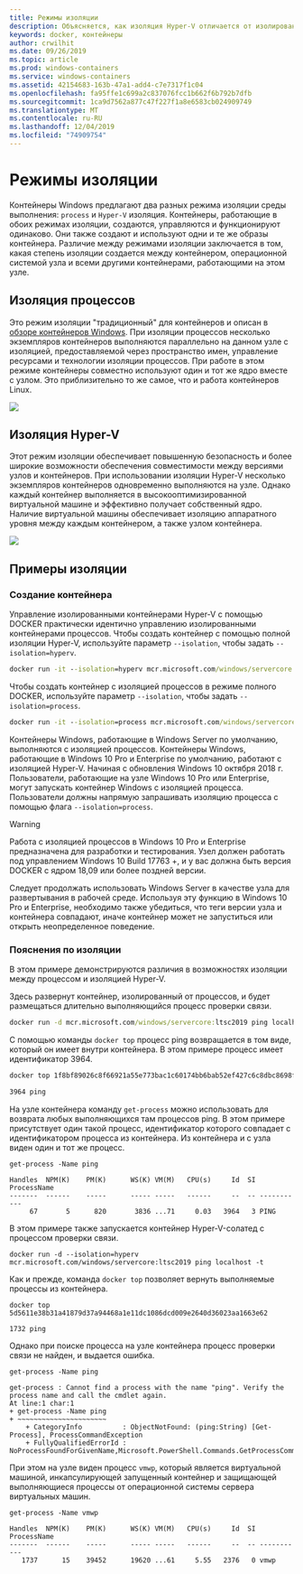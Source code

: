 ```yaml
---
title: Режимы изоляции
description: Объясняется, как изоляция Hyper-V отличается от изолированных контейнеров процессов.
keywords: docker, контейнеры
author: crwilhit
ms.date: 09/26/2019
ms.topic: article
ms.prod: windows-containers
ms.service: windows-containers
ms.assetid: 42154683-163b-47a1-add4-c7e7317f1c04
ms.openlocfilehash: fa95ffe1c699a2c837076fcc1b662f6b792b7dfb
ms.sourcegitcommit: 1ca9d7562a877c47f227f1a8e6583cb024909749
ms.translationtype: MT
ms.contentlocale: ru-RU
ms.lasthandoff: 12/04/2019
ms.locfileid: "74909754"
---
```

# <a name="isolation-modes"></a>Режимы изоляции

Контейнеры Windows предлагают два разных режима изоляции среды выполнения: `process` и `Hyper-V` изоляция. Контейнеры, работающие в обоих режимах изоляции, создаются, управляются и функционируют одинаково. Они также создают и используют одни и те же образы контейнера. Различие между режимами изоляции заключается в том, какая степень изоляции создается между контейнером, операционной системой узла и всеми другими контейнерами, работающими на этом узле.

## <a name="process-isolation"></a>Изоляция процессов

Это режим изоляции "традиционный" для контейнеров и описан в [обзоре контейнеров Windows](../about/index.md). При изоляции процессов несколько экземпляров контейнеров выполняются параллельно на данном узле с изоляцией, предоставляемой через пространство имен, управление ресурсами и технологии изоляции процессов. При работе в этом режиме контейнеры совместно используют один и тот же ядро вместе с узлом.  Это приблизительно то же самое, что и работа контейнеров Linux.

![](media/container-arch-process.png)

## <a name="hyper-v-isolation"></a>Изоляция Hyper-V
Этот режим изоляции обеспечивает повышенную безопасность и более широкие возможности обеспечения совместимости между версиями узлов и контейнеров. При использовании изоляции Hyper-V несколько экземпляров контейнеров одновременно выполняются на узле. Однако каждый контейнер выполняется в высокооптимизированной виртуальной машине и эффективно получает собственный ядро. Наличие виртуальной машины обеспечивает изоляцию аппаратного уровня между каждым контейнером, а также узлом контейнера.

![](media/container-arch-hyperv.png)

## <a name="isolation-examples"></a>Примеры изоляции

### <a name="create-container"></a>Создание контейнера

Управление изолированными контейнерами Hyper-V с помощью DOCKER практически идентично управлению изолированными контейнерами процессов. Чтобы создать контейнер с помощью полной изоляции Hyper-V, используйте параметр `--isolation`, чтобы задать `--isolation=hyperv`.

```cmd
docker run -it --isolation=hyperv mcr.microsoft.com/windows/servercore:ltsc2019 cmd
```

Чтобы создать контейнер с изоляцией процессов в режиме полного DOCKER, используйте параметр `--isolation`, чтобы задать `--isolation=process`.

```cmd
docker run -it --isolation=process mcr.microsoft.com/windows/servercore:ltsc2019 cmd
```

Контейнеры Windows, работающие в Windows Server по умолчанию, выполняются с изоляцией процессов. Контейнеры Windows, работающие в Windows 10 Pro и Enterprise по умолчанию, работают с изоляцией Hyper-V. Начиная с обновления Windows 10 октября 2018 г. Пользователи, работающие на узле Windows 10 Pro или Enterprise, могут запускать контейнер Windows с изоляцией процесса. Пользователи должны напрямую запрашивать изоляцию процесса с помощью флага `--isolation=process`.

> [!WARNING]
> Работа с изоляцией процессов в Windows 10 Pro и Enterprise предназначена для разработки и тестирования. Узел должен работать под управлением Windows 10 Build 17763 +, и у вас должна быть версия DOCKER с ядром 18,09 или более поздней версии.
> 
> Следует продолжать использовать Windows Server в качестве узла для развертывания в рабочей среде. Используя эту функцию в Windows 10 Pro и Enterprise, необходимо также убедиться, что теги версии узла и контейнера совпадают, иначе контейнер может не запуститься или открыть неопределенное поведение.

### <a name="isolation-explanation"></a>Пояснения по изоляции

В этом примере демонстрируются различия в возможностях изоляции между процессом и изоляцией Hyper-V.

Здесь развернут контейнер, изолированный от процессов, и будет размещаться длительно выполняющийся процесс проверки связи.

``` cmd
docker run -d mcr.microsoft.com/windows/servercore:ltsc2019 ping localhost -t
```

С помощью команды `docker top` процесс ping возвращается в том виде, который он имеет внутри контейнера. В этом примере процесс имеет идентификатор 3964.

``` cmd
docker top 1f8bf89026c8f66921a55e773bac1c60174bb6bab52ef427c6c8dbc8698f9d7a

3964 ping
```

На узле контейнера команду `get-process` можно использовать для возврата любых выполняющихся там процессов ping. В этом примере присутствует один такой процесс, идентификатор которого совпадает с идентификатором процесса из контейнера. Из контейнера и с узла виден один и тот же процесс.

```
get-process -Name ping

Handles  NPM(K)    PM(K)      WS(K) VM(M)   CPU(s)     Id  SI ProcessName
-------  ------    -----      ----- -----   ------     --  -- -----------
     67       5      820       3836 ...71     0.03   3964   3 PING
```

В этом примере также запускается контейнер Hyper-V-солатед с процессом проверки связи.

```
docker run -d --isolation=hyperv mcr.microsoft.com/windows/servercore:ltsc2019 ping localhost -t
```

Как и прежде, команда `docker top` позволяет вернуть выполняемые процессы из контейнера.

```
docker top 5d5611e38b31a41879d37a94468a1e11dc1086dcd009e2640d36023aa1663e62

1732 ping
```

Однако при поиске процесса на узле контейнера процесс проверки связи не найден, и выдается ошибка.

```
get-process -Name ping

get-process : Cannot find a process with the name "ping". Verify the process name and call the cmdlet again.
At line:1 char:1
+ get-process -Name ping
+ ~~~~~~~~~~~~~~~~~~~~~~
    + CategoryInfo          : ObjectNotFound: (ping:String) [Get-Process], ProcessCommandException
    + FullyQualifiedErrorId : NoProcessFoundForGivenName,Microsoft.PowerShell.Commands.GetProcessCommand
```

При этом на узле виден процесс `vmwp`, который является виртуальной машиной, инкапсулирующей запущенный контейнер и защищающей выполняющиеся процессы от операционной системы сервера виртуальных машин.

```
get-process -Name vmwp

Handles  NPM(K)    PM(K)      WS(K) VM(M)   CPU(s)     Id  SI ProcessName
-------  ------    -----      ----- -----   ------     --  -- -----------
   1737      15    39452      19620 ...61     5.55   2376   0 vmwp
```
